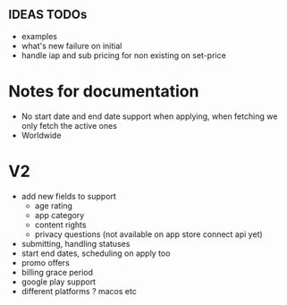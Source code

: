 ## IDEAS TODOs

- examples
- what's new failure on initial
- handle iap and sub pricing for non existing on set-price

# Notes for documentation

- No start date and end date support when applying, when fetching we only fetch the active ones
- Worldwide

# V2

- add new fields to support
  - age rating
  - app category
  - content rights
  - privacy questions (not available on app store connect api yet)
- submitting, handling statuses
- start end dates, scheduling on apply too
- promo offers
- billing grace period
- google play support
- different platforms ? macos etc
